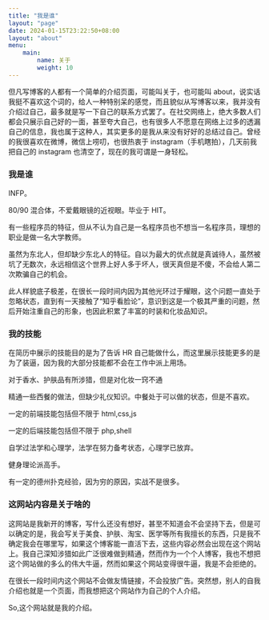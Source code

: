 ```yaml
---
title: "我是谁"
layout: "page"
date: 2024-01-15T23:22:50+08:00
layout: "about"
menu:
    main:
        name: 关于
        weight: 10
---
```


但凡写博客的人都有一个简单的介绍页面，可能叫关于，也可能叫 about，说实话我挺不喜欢这个词的，给人一种特别呆的感觉，而且貌似从写博客以来，我并没有介绍过自己，最多就是写一下自己的联系方式罢了。在社交网络上，绝大多数人们都会只展示自己好的一面，甚至夸大自己，也有很多人不愿意在网络上过多的透漏自己的信息，我也属于这种人，其实更多的是我从来没有好好的总结过自己。曾经的我很喜欢在微博，微信上唠叨，也很热衷于 instagram（手机瞎拍），几天前我把自己的 instagram 也清空了，现在的我可谓是一身轻松。

### 我是谁

INFP。

80/90 混合体，不爱戴眼镜的近视眼。毕业于 HIT。

有一些程序员的特征，但从不认为自己是一名程序员也不想当一名程序员，理想的职业是做一名大学教师。

虽然为东北人，但却缺少东北人的特征。自以为最大的优点就是真诚待人，虽然被坑了无数次，永远相信这个世界上好人多于坏人，很天真但是不傻，不会给人第二次欺骗自己的机会。

此人样貌底子极差，在很长一段时间内因为其他光环过于耀眼，这个问题一直处于忽略状态，直到有一天接触了“知乎看脸论”，意识到这是一个极其严重的问题，然后开始注重自己的形象，也因此积累了丰富的时装和化妆品知识。

### 我的技能

在简历中展示的技能目的是为了告诉 HR 自己能做什么，而这里展示技能更多的是为了装逼，因为我的大部分技能都不会在工作中派上用场。

对于香水、护肤品有所涉猎，但是对化妆一窍不通

精通一些西餐的做法，但缺少礼仪知识。中餐处于可以做的状态，但是不喜欢。

一定的前端技能包括但不限于 html,css,js

一定的后端技能包括但不限于 php,shell

自学过法学和心理学，法学在努力备考状态，心理学已放弃。

健身理论派高手。

有一定的德州扑克经验，因为穷的原因，实战不是很多。

### 这网站内容是关于啥的

这网站是我新开的博客，写什么还没有想好，甚至不知道会不会坚持下去，但是可以确定的是，我会写关于美食、护肤、淘宝、医学等所有我擅长的东西，只是我不确定我会在哪里写，如果这个博客能一直活下去，这些内容必然会出现在这个网站上。我自己深知涉猎如此广泛很难做到精通，然而作为一个个人博客，我也不想把这个网站做的多么的伟大牛逼，然而如果这个网站变得很牛逼，我是不会拒绝的。

在很长一段时间内这个网站不会做友情链接，不会投放广告。突然想，别人的自我介绍也就是一个页面，而我想把这个网站作为自己的个人介绍。

So,这个网站就是我的介绍。
